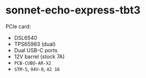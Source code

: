 # sonnet-echo-express-tbt3

PCIe card:

- DSL6540
- TPS65983 (dual)
- Dual USB-C ports
- 12V barrel (stock 7A)
- `PCB-CUBO-AR-X2`
- `STM-5`, `94V-0`, `42 16`
